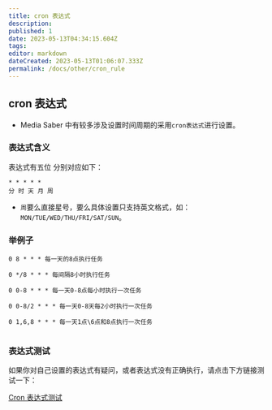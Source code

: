 ```yaml
---
title: cron 表达式
description:
published: 1
date: 2023-05-13T04:34:15.604Z
tags:
editor: markdown
dateCreated: 2023-05-13T01:06:07.333Z
permalink: /docs/other/cron_rule
---
```


## cron 表达式

- Media Saber 中有较多涉及设置时间周期的采用`cron表达式`进行设置。

### 表达式含义

表达式有五位 分别对应如下：

```
* * * * *
分 时 天 月 周
```

- `周`要么直接星号，要么具体设置只支持英文格式，如：`MON/TUE/WED/THU/FRI/SAT/SUN`。

### 举例子

```
0 8 * * * 每一天的8点执行任务

0 */8 * * * 每间隔8小时执行任务

0 0-8 * * * 每一天0-8点每小时执行一次任务

0 0-8/2 * * * 每一天0-8天每2小时执行一次任务

0 1,6,8 * * * 每一天1点\6点和8点执行一次任务


```

### 表达式测试

如果你对自己设置的表达式有疑问，或者表达式没有正确执行，请点击下方链接测试一下：

[Cron 表达式测试](https://tool.lu/crontab/)
